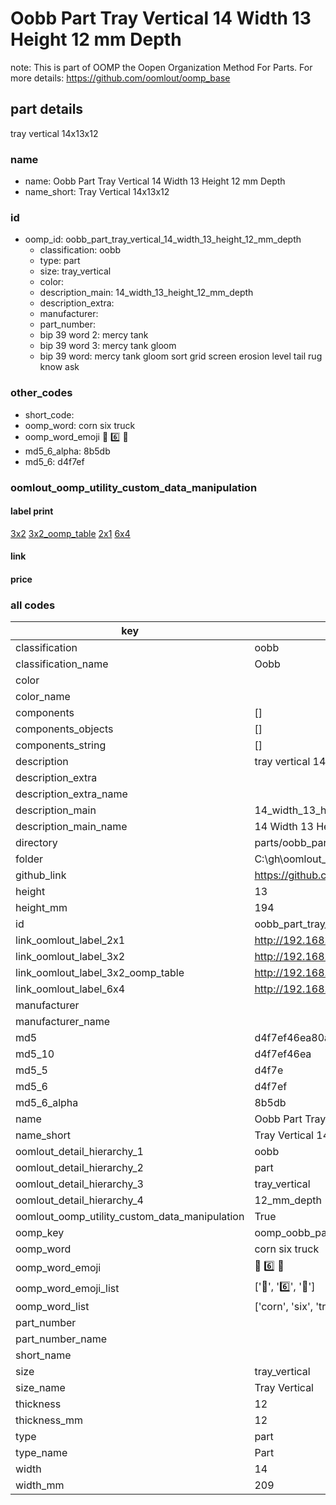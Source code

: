 # Oobb Part Tray Vertical 14 Width 13 Height 12 mm Depth  

note: This is part of OOMP the Oopen Organization Method For Parts. For more details: https://github.com/oomlout/oomp_base

##  part details
  



tray vertical 14x13x12



### name
* name: Oobb Part Tray Vertical 14 Width 13 Height 12 mm Depth
* name_short: Tray Vertical 14x13x12 
### id
* oomp_id: oobb_part_tray_vertical_14_width_13_height_12_mm_depth
  * classification: oobb
  * type: part
  * size: tray_vertical
  * color: 
  * description_main: 14_width_13_height_12_mm_depth
  * description_extra: 
  * manufacturer: 
  * part_number: 
  * bip 39 word 2: mercy tank
  * bip 39 word 3: mercy tank gloom
  * bip 39 word: mercy tank gloom sort grid screen erosion level tail rug know ask

### other_codes
* short_code: 
* oomp_word: corn six truck
* oomp_word_emoji :corn: :six: :truck:
* md5_6_alpha: 8b5db
* md5_6: d4f7ef






### oomlout_oomp_utility_custom_data_manipulation
#### label print
[3x2](http://192.168.1.245:1112/?label=oomp%208b5db)
[3x2_oomp_table](http://192.168.1.108:1112/?label=oomp%208b5db)
[2x1](http://192.168.1.242:1112/?label=oomp%208b5db)
[6x4](http://192.168.1.55:1112/?label=oomp%208b5db)    

#### link

                              

#### price







### all codes 
| key | value |  
| --- | --- |  
| classification | oobb |  
| classification_name | Oobb |  
| color |  |  
| color_name |  |  
| components | [] |  
| components_objects | [] |  
| components_string | [] |  
| description | tray vertical 14x13x12 |  
| description_extra |  |  
| description_extra_name |  |  
| description_main | 14_width_13_height_12_mm_depth |  
| description_main_name | 14 Width 13 Height 12 mm Depth |  
| directory | parts/oobb_part_tray_vertical_14_width_13_height_12_mm_depth |  
| folder | C:\gh\oomlout_oobb_version_4_generated_parts\parts\oobb_part_tray_vertical_14_width_13_height_12_mm_depth |  
| github_link | https://github.com/oomlout/oomlout_oomp_part_src/tree/main/parts/oobb_part_tray_vertical_14_width_13_height_12_mm_depth |  
| height | 13 |  
| height_mm | 194 |  
| id | oobb_part_tray_vertical_14_width_13_height_12_mm_depth |  
| link_oomlout_label_2x1 | http://192.168.1.242:1112/?label=oomp%208b5db |  
| link_oomlout_label_3x2 | http://192.168.1.245:1112/?label=oomp%208b5db |  
| link_oomlout_label_3x2_oomp_table | http://192.168.1.108:1112/?label=oomp%208b5db |  
| link_oomlout_label_6x4 | http://192.168.1.55:1112/?label=oomp%208b5db |  
| manufacturer |  |  
| manufacturer_name |  |  
| md5 | d4f7ef46ea80a99706333cf8c6f76c5a |  
| md5_10 | d4f7ef46ea |  
| md5_5 | d4f7e |  
| md5_6 | d4f7ef |  
| md5_6_alpha | 8b5db |  
| name | Oobb Part Tray Vertical 14 Width 13 Height 12 mm Depth |  
| name_short | Tray Vertical 14x13x12  |  
| oomlout_detail_hierarchy_1 | oobb |  
| oomlout_detail_hierarchy_2 | part |  
| oomlout_detail_hierarchy_3 | tray_vertical |  
| oomlout_detail_hierarchy_4 | 12_mm_depth |  
| oomlout_oomp_utility_custom_data_manipulation | True |  
| oomp_key | oomp_oobb_part_tray_vertical_14_width_13_height_12_mm_depth |  
| oomp_word | corn six truck |  
| oomp_word_emoji | :corn: :six: :truck: |  
| oomp_word_emoji_list | [':corn:', ':six:', ':truck:'] |  
| oomp_word_list | ['corn', 'six', 'truck'] |  
| part_number |  |  
| part_number_name |  |  
| short_name |  |  
| size | tray_vertical |  
| size_name | Tray Vertical |  
| thickness | 12 |  
| thickness_mm | 12 |  
| type | part |  
| type_name | Part |  
| width | 14 |  
| width_mm | 209 |  
